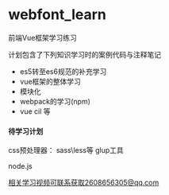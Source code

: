 # webfont_learn
前端Vue框架学习练习

计划包含了下列知识学习时的案例代码与注释笔记

+ es5转至es6规范的补充学习
+ vue框架的整体学习
+ 模块化
+ webpack的学习(npm)
+ vue cil
等

#### 待学习计划
css预处理器：
   sass\less等
glup工具

node.js


相关学习视频可联系获取2608656305@qq.com